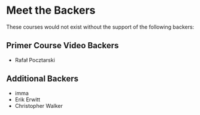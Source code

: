 Meet the Backers
================

These courses would not exist without the support of the following backers:


## Primer Course Video Backers

* Rafał Pocztarski


## Additional Backers

* imma
* Erik Erwitt
* Christopher Walker
